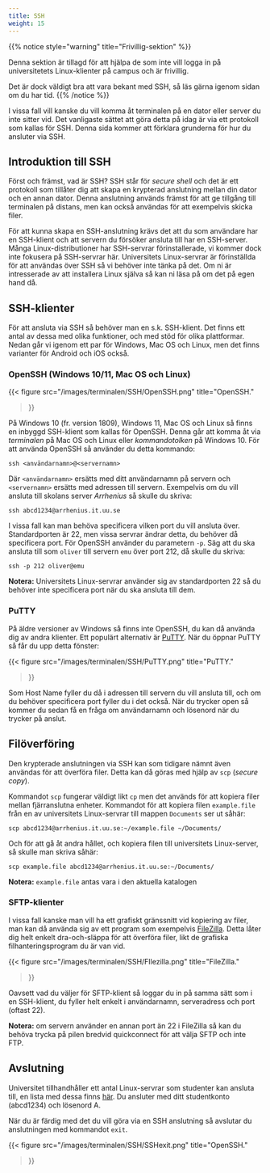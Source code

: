 ```yaml
---
title: SSH
weight: 15
---
```


{{% notice style="warning" title="Frivillig-sektion" %}}

Denna sektion är tillagd för att hjälpa de som inte vill logga in på universitetets Linux-klienter på campus och är frivillig.

Det är dock väldigt bra att vara bekant med SSH, så läs gärna igenom sidan om du har tid.
{{% /notice %}}

I vissa fall vill kanske du vill komma åt terminalen på en dator eller server du inte sitter vid. Det vanligaste sättet
att göra detta på idag är via ett protokoll som kallas för SSH. Denna sida kommer att förklara grunderna för
hur du ansluter via SSH.

## Introduktion till SSH

Först och främst, vad är SSH? SSH står för *secure shell* och det är 
ett protokoll som tillåter dig att skapa en krypterad anslutning mellan din dator
och en annan dator. Denna anslutning används främst för att ge tillgång till terminalen
på distans, men kan också användas för att exempelvis skicka filer.

För att kunna skapa en SSH-anslutning krävs det att du som användare har en SSH-klient och att servern du försöker
ansluta till har en SSH-server. Många Linux-distributioner har SSH-servrar förinstallerade, vi kommer dock inte fokusera
på SSH-servrar här. Universitets Linux-servrar är förinställda för att användas över SSH så vi behöver inte tänka på det.
Om ni är intresserade av att installera Linux själva så kan ni läsa på om det på egen hand då.

## SSH-klienter

För att ansluta via SSH så behöver man en s.k. SSH-klient. Det finns ett antal av dessa med 
olika funktioner, och med stöd för olika plattformar. Nedan går vi igenom ett par för Windows,
Mac OS och Linux, men det finns varianter för Android och iOS också.

### OpenSSH (Windows 10/11, Mac OS och Linux)

{{< figure 
    src="/images/terminalen/SSH/OpenSSH.png" 
    title="OpenSSH." 
>}}

På Windows 10 (fr. version 1809), Windows 11, Mac OS och Linux så finns en inbyggd SSH-klient som kallas för OpenSSH. Denna 
går att komma åt via *terminalen* på Mac OS och Linux eller *kommandotolken* på Windows 10. 
För att använda OpenSSH så använder du detta kommando:

``` shell
ssh <användarnamn>@<servernamn>
```

Där `<användarnamn>` ersätts med ditt användarnamn på servern och `<servernamn>` 
ersätts med adressen till servern. Exempelvis om du vill ansluta till skolans
server *Arrhenius* så skulle du skriva:

``` shell
ssh abcd1234@arrhenius.it.uu.se
```

I vissa fall kan man behöva specificera vilken port du vill ansluta över. Standardporten 
är 22, men vissa servrar ändrar detta, du behöver då specificera port. För OpenSSH
använder du parametern `-p`. Säg att du ska ansluta till som `oliver` till servern
`emu` över port 212, då skulle du skriva:

``` shell
ssh -p 212 oliver@emu
```

**Notera:** Universitets Linux-servrar använder sig av standardporten 22 så du behöver inte specificera port när du ska ansluta till dem.

### PuTTY

På äldre versioner av Windows så finns inte OpenSSH, du kan då
använda dig av andra klienter. Ett populärt alternativ är [PuTTY](http://www.putty.org/).
När du öppnar PuTTY så får du upp detta fönster:

{{< figure 
    src="/images/terminalen/SSH/PuTTY.png" 
    title="PuTTY." 
>}}

Som Host Name fyller du då i adressen till servern du vill ansluta till, och om du behöver specificera port
fyller du i det också. När du trycker open så kommer du sedan få en fråga om användarnamn och lösenord när
du trycker på anslut.

## Filöverföring

Den krypterade anslutningen via SSH kan som tidigare nämnt även användas för att överföra filer.
Detta kan då göras med hjälp av `scp` (*secure copy*). 

Kommandot `scp` fungerar väldigt likt `cp` men det används för att kopiera filer mellan 
fjärranslutna enheter. Kommandot för att kopiera filen `example.file` från en av universitets 
Linux-servrar till mappen `Documents` ser ut såhär:

``` shell
scp abcd1234@arrhenius.it.uu.se:~/example.file ~/Documents/
```

Och för att gå åt andra hållet, och kopiera filen till universitets Linux-server, så skulle
man skriva såhär:

``` shell
scp example.file abcd1234@arrhenius.it.uu.se:~/Documents/
```

**Notera:** `example.file` antas vara i den aktuella katalogen

### SFTP-klienter

I vissa fall kanske man vill ha ett grafiskt gränssnitt vid kopiering av filer, 
man kan då använda sig av ett program som exempelvis [FileZilla](https://filezilla-project.org/).
Detta låter dig helt enkelt dra-och-släppa för att överföra filer, likt de grafiska filhanteringsprogram du
är van vid.

{{< figure 
    src="/images/terminalen/SSH/FIlezilla.png" 
    title="FileZilla." 
>}}

Oavsett vad du väljer för SFTP-klient så loggar du in på samma sätt som i en SSH-klient,
du fyller helt enkelt i användarnamn, serveradress och port (oftast 22).

**Notera:** om servern använder en annan port än 22 i FileZilla så kan du behöva trycka på
pilen bredvid quickconnect för att välja SFTP och inte FTP.

## Avslutning

Universitet tillhandhåller ett antal Linux-servrar som studenter kan ansluta till, 
en lista med dessa finns [här](http://www.it.uu.se/datordrift/maskinpark/linux).
Du ansluter med ditt studentkonto (abcd1234) och lösenord A.

När du är färdig med det du vill göra via en SSH anslutning så avslutar du anslutningen med
kommandot `exit`.

{{< figure 
    src="/images/terminalen/SSH/SSHexit.png" 
    title="OpenSSH." 
>}}
